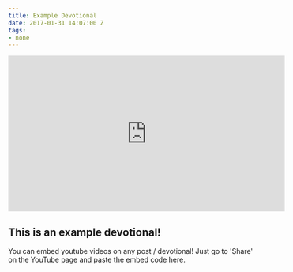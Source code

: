 ```yaml
---
title: Example Devotional
date: 2017-01-31 14:07:00 Z
tags:
- none
---
```


<iframe width="560" height="315" src="https://www.youtube.com/embed/XEFBOLlATxI" frameborder="0" allowfullscreen></iframe>

## This is an example devotional!

You can embed youtube videos on any post / devotional! Just go to 'Share' on the YouTube page and paste the embed code here.
